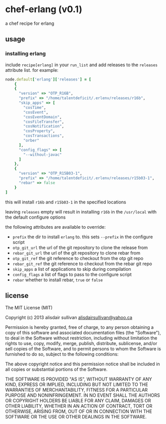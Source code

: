 # chef-erlang (v0.1) #

a chef recipe for erlang

## usage ##

### installing erlang ###

include `recipe[erlang]` in your `run_list` and add releases to the `releases`
attribute list. for example:

```ruby
node.default['erlang']['releases'] = [
	{ 
    {
      "version" => "OTP_R16B",
      "prefix" => "/home/talentdeficit/.erlenv/releases/r16b",
      "skip_apps" => [
        "cosTime",
        "cosEvent",
        "cosEventDomain",
        "cosFileTransfer",
        "cosNotification",
        "cosProperty",
        "cosTransactions",
        "orber"
      ],
      "config_flags" => [
        "--without-javac"
      ]
    },
    {
      "version" => "OTP_R15B03-1",
      "prefix" => "/home/talentdeficit/.erlenv/releases/r15b03-1",
      "rebar" => false
    }
]
```

this will install `r16b` and `r15b03-1` in the specified locations

leaving `releases` empty will result in installing `r16b` in the `/usr/local`
with the default configure options

the following attributes are available to override:

* `prefix`
  the dir to install `erlang` to. this sets `--prefix` in the
  configure script
* `otp_git_url`
  the url of the git repository to clone the release from
* `rebar_git_url`
  the url of the git repository to clone rebar from
* `otp_git_ref`
  the git reference to checkout from the otp git repo
* `rebar_git_ref`
  the git reference to checkout from the rebar git repo
* `skip_apps`
  a list of applications to skip during compilation
* `config_flags`
  a list of flags to pass to the configure script
* `rebar`
  whether to install rebar, `true` or `false`

## license ##

The MIT License (MIT)

Copyright (c) 2013 alisdair sullivan <alisdairsullivan@yahoo.ca>

Permission is hereby granted, free of charge, to any person obtaining a copy
of this software and associated documentation files (the "Software"), to deal
in the Software without restriction, including without limitation the rights
to use, copy, modify, merge, publish, distribute, sublicense, and/or sell
copies of the Software, and to permit persons to whom the Software is
furnished to do so, subject to the following conditions:

The above copyright notice and this permission notice shall be included in
all copies or substantial portions of the Software.

THE SOFTWARE IS PROVIDED "AS IS", WITHOUT WARRANTY OF ANY KIND, EXPRESS OR
IMPLIED, INCLUDING BUT NOT LIMITED TO THE WARRANTIES OF MERCHANTABILITY,
FITNESS FOR A PARTICULAR PURPOSE AND NONINFRINGEMENT. IN NO EVENT SHALL THE
AUTHORS OR COPYRIGHT HOLDERS BE LIABLE FOR ANY CLAIM, DAMAGES OR OTHER
LIABILITY, WHETHER IN AN ACTION OF CONTRACT, TORT OR OTHERWISE, ARISING FROM,
OUT OF OR IN CONNECTION WITH THE SOFTWARE OR THE USE OR OTHER DEALINGS IN
THE SOFTWARE.